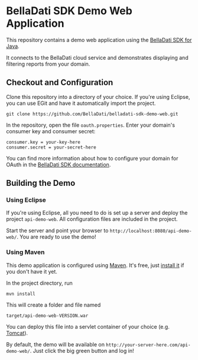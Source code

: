BellaDati SDK Demo Web Application
==================================

This repository contains a demo web application using the [BellaDati SDK for Java](https://github.com/BellaDati/belladati-sdk-java).

It connects to the BellaDati cloud service and demonstrates displaying and filtering reports from your domain.

## Checkout and Configuration
Clone this repository into a directory of your choice. If you're using Eclipse, you can use EGit and have it automatically import the project.

    git clone https://github.com/BellaDati/belladati-sdk-demo-web.git

In the repository, open the file `oauth.properties`. Enter your domain's consumer key and consumer secret:

    consumer.key = your-key-here
    consumer.secret = your-secret-here
    
You can find more information about how to configure your domain for OAuth in the [BellaDati SDK documentation](http://support.belladati.com/pages/viewpage.action?pageId=13041944#).


## Building the Demo
### Using Eclipse
If you're using Eclipse, all you need to do is set up a server and deploy the project `api-demo-web`. All configuration files are included in the project.

Start the server and point your browser to `http://localhost:8080/api-demo-web/`. You are ready to use the demo!


### Using Maven
This demo application is configured using [Maven](http://maven.apache.org/). It's free, just [install it](http://maven.apache.org/download.cgi) if you don't have it yet.

In the project directory, run

    mvn install
    
This will create a folder and file named

    target/api-demo-web-VERSION.war
    
You can deploy this file into a servlet container of your choice (e.g. [Tomcat](http://tomcat.apache.org/)).

By default, the demo will be available on `http://your-server-here.com/api-demo-web/`. Just click the big green button and log in!

